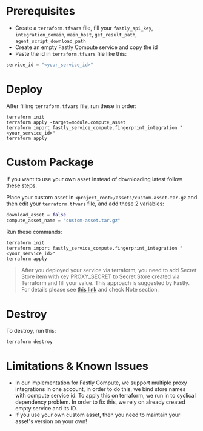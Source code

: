 # Prerequisites

* Create a `terraform.tfvars` file, fill your `fastly_api_key`, `integration_domain`, `main_host`, `get_result_path`, `agent_script_download_path`
* Create an empty Fastly Compute service and copy the id
* Paste the id in `terraform.tfvars` file like this:
```terraform
service_id = "<your_service_id>"
```
  
# Deploy

After filling `terraform.tfvars` file, run these in order:
```shell
terraform init
terraform apply -target=module.compute_asset
terraform import fastly_service_compute.fingerprint_integration "<your_service_id>"
terraform apply
```

# Custom Package

If you want to use your own asset instead of downloading latest follow these steps:

Place your custom asset in `<project_root>/assets/custom-asset.tar.gz` and then edit your `terraform.tfvars` file, and add these 2 variables:
```terraform
download_asset = false
compute_asset_name = "custom-asset.tar.gz"
```

Run these commands:
```shell
terraform init
terraform import fastly_service_compute.fingerprint_integration "<your_service_id>"
terraform apply
```

> After you deployed your service via terraform, you need to add Secret Store item with key PROXY_SECRET
> to Secret Store created via Terraform and fill your value. This approach is suggested by Fastly. For details please see [this link](https://registry.terraform.io/providers/fastly/fastly/latest/docs/resources/secretstore) and check Note section.

# Destroy

To destroy, run this:
```shell
terraform destroy
```

# Limitations & Known Issues

* In our implementation for Fastly Compute, we support multiple proxy integrations in one account, in order to do this, we bind store names with compute service id.
To apply this on terraform, we run in to cyclical dependency problem. In order to fix this, we rely on already created empty service and its ID.
* If you use your own custom asset, then you need to maintain your asset's version on your own!

